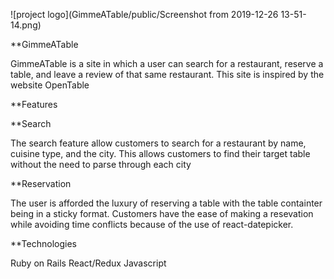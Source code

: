 ![project logo](GimmeATable/public/Screenshot from 2019-12-26 13-51-14.png)

**GimmeATable

GimmeATable is a site in which a user can search for a restaurant, reserve a table, and leave a review of that same restaurant. This site is inspired by the website OpenTable



**Features

**Search
  
  The search feature allow customers to search for a restaurant by name, cuisine type, and the city. This allows customers to find their target table without the need to parse through each city
  
  
**Reservation
 
 The user is afforded the luxury of reserving a table with the table containter being in a sticky format. Customers have the ease of making a resevation while avoiding time conflicts because of the use of react-datepicker.

**Technologies

Ruby on Rails
React/Redux
Javascript


